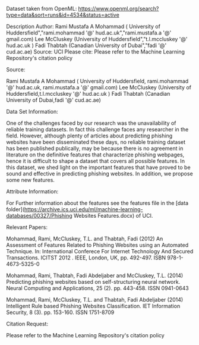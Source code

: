 Dataset taken from OpenML: 
https://www.openml.org/search?type=data&sort=runs&id=4534&status=active

Description
Author: Rami Mustafa A Mohammad ( University of Huddersfield","rami.mohammad '@' hud.ac.uk","rami.mustafa.a '@' gmail.com) Lee McCluskey (University of Huddersfield","t.l.mccluskey '@' hud.ac.uk ) Fadi Thabtah (Canadian University of Dubai","fadi '@' cud.ac.ae)
Source: UCI
Please cite: Please refer to the Machine Learning Repository's citation policy

Source:

Rami Mustafa A Mohammad ( University of Huddersfield, rami.mohammad '@' hud.ac.uk, rami.mustafa.a '@' gmail.com) Lee McCluskey (University of Huddersfield,t.l.mccluskey '@' hud.ac.uk ) Fadi Thabtah (Canadian University of Dubai,fadi '@' cud.ac.ae)

Data Set Information:

One of the challenges faced by our research was the unavailability of reliable training datasets. In fact this challenge faces any researcher in the field. However, although plenty of articles about predicting phishing websites have been disseminated these days, no reliable training dataset has been published publically, may be because there is no agreement in literature on the definitive features that characterize phishing webpages, hence it is difficult to shape a dataset that covers all possible features. In this dataset, we shed light on the important features that have proved to be sound and effective in predicting phishing websites. In addition, we propose some new features.

Attribute Information:

For Further information about the features see the features file in the [data folder](https://archive.ics.uci.edu/ml/machine-learning-databases/00327/Phishing Websites Features.docx) of UCI.

Relevant Papers:

Mohammad, Rami, McCluskey, T.L. and Thabtah, Fadi (2012) An Assessment of Features Related to Phishing Websites using an Automated Technique. In: International Conferece For Internet Technology And Secured Transactions. ICITST 2012 . IEEE, London, UK, pp. 492-497. ISBN 978-1-4673-5325-0

Mohammad, Rami, Thabtah, Fadi Abdeljaber and McCluskey, T.L. (2014) Predicting phishing websites based on self-structuring neural network. Neural Computing and Applications, 25 (2). pp. 443-458. ISSN 0941-0643

Mohammad, Rami, McCluskey, T.L. and Thabtah, Fadi Abdeljaber (2014) Intelligent Rule based Phishing Websites Classification. IET Information Security, 8 (3). pp. 153-160. ISSN 1751-8709

Citation Request:

Please refer to the Machine Learning Repository's citation policy